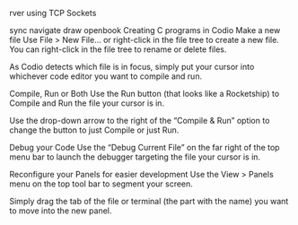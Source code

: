 rver using TCP Sockets
  
sync
navigate
draw
openbook
Creating C programs in Codio
Make a new file
Use File > New File… or right-click in the file tree to create a new file. You can right-click in the file tree to rename or delete files.

As Codio detects which file is in focus, simply put your cursor into whichever code editor you want to compile and run.

Compile, Run or Both
Use the Run button (that looks like a Rocketship) to Compile and Run the file your cursor is in.



Use the drop-down arrow to the right of the “Compile & Run” option to change the button to just Compile or just Run.

Debug your Code
Use the “Debug Current File” on the far right of the top menu bar to launch the debugger targeting the file your cursor is in.

Reconfigure your Panels for easier development
Use the View > Panels menu on the top tool bar to segment your screen.

Simply drag the tab of the file or terminal (the part with the name) you want to move into the new panel.
